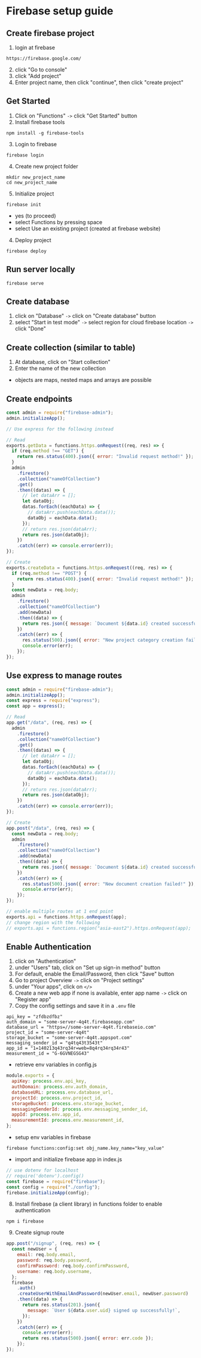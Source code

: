 # Firebase setup guide

## Create firebase project

1. login at firebase

```
https://firebase.google.com/
```

2. click "Go to console"
3. click "Add project"
4. Enter project name, then click "continue", then click "create project"

## Get Started

1. Click on "Functions" `->` click "Get Started" button
2. Install firebase tools

```
npm install -g firebase-tools
```

3. Login to firebase

```
firebase login
```

4. Create new project folder

```
mkdir new_project_name
cd new_project_name
```

5. Initialize project

```
firebase init
```

- yes (to proceed)
- select Functions by pressing space
- select Use an existing project (created at firebase website)

4. Deploy project

```
firebase deploy
```

## Run server locally

```
firebase serve
```

## Create database

1. click on "Database" `->` click on "Create database" button
2. select "Start in test mode" `->` select region for cloud firebase location `->` click "Done"

## Create collection (similar to table)

1. At database, click on "Start collection"
2. Enter the name of the new collection

- objects are maps, nested maps and arrays are possible

## Create endpoints

```javascript
const admin = require("firebase-admin");
admin.initializeApp();

// Use express for the following instead

// Read
exports.getData = functions.https.onRequest((req, res) => {
  if (req.method !== "GET") {
    return res.status(400).json({ error: "Invalid request method!" });
  }
  admin
    .firestore()
    .collection("nameOfCollection")
    .get()
    .then((datas) => {
      // let dataArr = [];
      let dataObj;
      datas.forEach((eachData) => {
        // dataArr.push(eachData.data());
        dataObj = eachData.data();
      });
      // return res.json(dataArr);
      return res.json(dataObj);
    })
    .catch((err) => console.error(err));
});

// Create
exports.createData = functions.https.onRequest((req, res) => {
  if (req.method !== "POST") {
    return res.status(400).json({ error: "Invalid request method!" });
  }
  const newData = req.body;
  admin
    .firestore()
    .collection("nameOfCollection")
    .add(newData)
    .then((data) => {
      return res.json({ message: `Document ${data.id} created successfully!` });
    })
    .catch((err) => {
      res.status(500).json({ error: "New project category creation failed!" });
      console.error(err);
    });
});
```

## Use express to manage routes

```javascript
const admin = require("firebase-admin");
admin.initializeApp();
const express = require("express");
const app = express();

// Read
app.get("/data", (req, res) => {
  admin
    .firestore()
    .collection("nameOfCollection")
    .get()
    .then((datas) => {
      // let dataArr = [];
      let dataObj;
      datas.forEach((eachData) => {
        // dataArr.push(eachData.data());
        dataObj = eachData.data();
      });
      // return res.json(dataArr);
      return res.json(dataObj);
    })
    .catch((err) => console.error(err));
});

// Create
app.post("/data", (req, res) => {
  const newData = req.body;
  admin
    .firestore()
    .collection("nameOfCollection")
    .add(newData)
    .then((data) => {
      return res.json({ message: `Document ${data.id} created successfully!` });
    })
    .catch((err) => {
      res.status(500).json({ error: "New document creation failed!" });
      console.error(err);
    });
});

// enable multiple routes at 1 end point
exports.api = functions.https.onRequest(app);
// change region with the following
// exports.api = functions.region("asia-east2").https.onRequest(app);
```

## Enable Authentication

1. click on "Authentication"
2. under "Users" tab, click on "Set up sign-in method" button
3. For default, enable the Email/Password, then click "Save" button
4. Go to project Overview `->` click on "Project settings"
5. under "Your apps", click on `</>`
6. Create a new web app if none is available, enter app name `->` click on "Register app"
7. Copy the config settings and save it in a `.env` file

```
api_key = "zfdbzdfbz"
auth_domain = "some-server-4q4t.firebaseapp.com"
database_url = "https=//some-server-4q4t.firebaseio.com"
project_id = "some-server-4q4t"
storage_bucket = "some-server-4q4t.appspot.com"
messaging_sender_id = "q4tq43t3543t"
app_id = "1=140213q43rq34r=web=8q4rq34rq34r43"
measurement_id = "G-6GVNEGSG43"
```

- retrieve env variables in config.js

```javascript
module.exports = {
  apiKey: process.env.api_key,
  authDomain: process.env.auth_domain,
  databaseURL: process.env.database_url,
  projectId: process.env.project_id,
  storageBucket: process.env.storage_bucket,
  messagingSenderId: process.env.messaging_sender_id,
  appId: process.env.app_id,
  measurementId: process.env.measurement_id,
};
```

- setup env variables in firebase

```
firebase functions:config:set obj_name.key_name="key_value"
```

- import and initialize firebase app in index.js

```javascript
// use dotenv for localhost
// require('dotenv').config()
const firebase = require("firebase");
const config = require("./config");
firebase.initializeApp(config);
```

8. Install firebase (a client library) in functions folder to enable authentication

```
npm i firebase
```

9. Create signup route

```javascript
app.post("/signup", (req, res) => {
  const newUser = {
    email: req.body.email,
    password: req.body.password,
    confirmPassword: req.body.confirmPassword,
    username: req.body.username,
  };
  firebase
    .auth()
    .createUserWithEmailAndPassword(newUser.email, newUser.password)
    .then((data) => {
      return res.status(201).json({
        message: `User ${data.user.uid} signed up successfully!`,
      });
    })
    .catch((err) => {
      console.error(err);
      return res.status(500).json({ error: err.code });
    });
});
```
